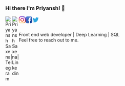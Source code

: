 ### Hi there I'm Priyansh! 👋
<a href="https://t.me/Priyansh_shredder" target="_blank">
  <img align="left" alt="Priyansh Saxena| Telegram" width="21px" src="https://cdn-icons-png.flaticon.com/512/2111/2111644.png" />
</a>
<a href="https://www.linkedin.com/in/priyansh-saxena-254192190/" target="_blank">
  <img align="left" padding-right="5px" alt="Priyansh Saxena| Linkedin" width="21px" src="https://cdn-icons-png.flaticon.com/512/174/174857.png"/>
</a>
<a href="https://www.instagram.com/__furious__priyansh__/" target="_blank">
  <img align="left" alt="Priyansh Saxena| instagram" width="21px"  src="assets\instagram.svg">
</a>
<a href="https://www.facebook.com/profile.php?id=100010585428131" target="_blank">
  <img align="left" alt="Priyansh Saxena| Facebook" width="21px"  src="assets\facebook.png">
</a>
<a href="https://twitter.com/Priyansh1227114" target="_blank">
  <img align="left" alt="Priyansh Saxena| Twitter" width="21px"  src="assets\twitter.svg">
</a


<br>

  <br>
  <br>

Front end web developer | Deep Learning | SQL   
Feel free to reach out to me. <br>



